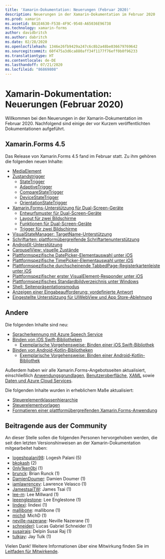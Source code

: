```yaml
---
title: 'Xamarin-Dokumentation: Neuerungen (Februar 2020)'
description: Neuerungen in der Xamarin-Dokumentation im Februar 2020
ms.prod: xamarin
ms.assetid: BA1E4630-F538-4F9C-9548-A65036E96738
ms.technology: xamarin-forms
author: davidbritch
ms.author: dabritch
ms.date: 02/28/2020
ms.openlocfilehash: 1346e26fb9429a247c6c8b2a48be036679769642
ms.sourcegitcommit: 60f475a3d6ca880aff34f1177f76eff0b0f96233
ms.translationtype: HT
ms.contentlocale: de-DE
ms.lasthandoff: 07/21/2020
ms.locfileid: "86869808"
---
```

# <a name="xamarin-docs-whats-new-february-2020"></a>Xamarin-Dokumentation: Neuerungen (Februar 2020)

Willkommen bei den Neuerungen in der Xamarin-Dokumentation im Februar 2020. Nachfolgend sind einige der vor Kurzem veröffentlichten Dokumentationen aufgeführt.

## <a name="xamarinforms-45"></a>Xamarin.Forms 4.5

Das Release von Xamarin.Forms 4.5 fand im Februar statt. Zu ihm gehören die folgenden neuen Inhalte:

- [MediaElement](~/xamarin-forms/user-interface/mediaelement.md)
- [Zustandstrigger](~/xamarin-forms/app-fundamentals/triggers.md#state-triggers)
  - [StateTrigger](~/xamarin-forms/app-fundamentals/triggers.md#state-trigger)
  - [AdaptiveTrigger](~/xamarin-forms/app-fundamentals/triggers.md#adaptive-trigger)
  - [CompareStateTrigger](~/xamarin-forms/app-fundamentals/triggers.md#compare-state-trigger)
  - [DeviceStateTrigger](~/xamarin-forms/app-fundamentals/triggers.md#device-state-trigger)
  - [OrientationStateTrigger](~/xamarin-forms/app-fundamentals/triggers.md#orientation-state-trigger)
- [Xamarin.Forms-Unterstützung für Dual-Screen-Geräte](~/xamarin-forms/app-fundamentals/dual-screen/index.md)
  - [Entwurfsmuster für Dual-Screen-Geräte](~/xamarin-forms/app-fundamentals/dual-screen/design-patterns.md)
  - [Layout für zwei Bildschirme](~/xamarin-forms/app-fundamentals/dual-screen/twopaneview.md)
  - [Funktionen für Dual-Screen-Geräte](~/xamarin-forms/app-fundamentals/dual-screen/dual-screen-info.md)
  - [Trigger für zwei Bildschirme](~/xamarin-forms/app-fundamentals/dual-screen/triggers.md)  
- [VisualStateManager: TargetName-Unterstützung](~/xamarin-forms/user-interface/visual-state-manager.md#set-state-on-multiple-elements)
- [Schriftarten: plattformübergreifende Schriftartenunterstützung](~/xamarin-forms/user-interface/text/fonts.md#use-a-custom-font)
- [AndroidX-Unterstützung](~/xamarin-forms/platform/android/androidx-migration.md)
- [CarouselView: visuelle Zustände](~/xamarin-forms/user-interface/carouselview/interaction.md#define-visual-states)
- [Plattformspezifische DatePicker-Elementauswahl unter iOS](~/xamarin-forms/platform/ios/datepicker-selection.md)
- [Plattformspezifische TimePicker-Elementauswahl unter iOS](~/xamarin-forms/platform/ios/timepicker-selection.md)
- [Plattformspezifische durchscheinende TabbedPage-Registerkartenleiste unter iOS](~/xamarin-forms/platform/ios/tabbedpage-translucent-tabbar.md)
- [Plattformspezifischer erster VisualElement-Responder unter iOS](~/xamarin-forms/platform/ios/visualelement-first-responder.md)
- [Plattformspezifisches Standardbildverzeichnis unter Windows](~/xamarin-forms/platform/windows/default-image-directory.md)
- [Shell: Seitenpräsentationsmodus](~/xamarin-forms/app-fundamentals/shell/configuration.md#set-page-presentation-mode)
- [Anzeigen einer Eingabeaufforderung: vordefinierte Antwort](~/xamarin-forms/user-interface/pop-ups.md#display-a-prompt)
- [Eingestellte Unterstützung für UIWebView und App Store-Ablehnung](~/xamarin-forms/user-interface/webview.md#uiwebview-deprecation-and-app-store-rejection-itms-90809)

## <a name="other"></a>Andere

Die folgenden Inhalte sind neu:

- [Spracherkennung mit Azure Speech Service](~/xamarin-forms/data-cloud/azure-cognitive-services/speech-recognition.md)
- [Binden von iOS Swift-Bibliotheken](~/ios/platform/binding-swift/index.md)
  - [Exemplarische Vorgehensweise: Binden einer iOS Swift-Bibliothek](~/ios/platform/binding-swift/walkthrough.md)
- [Binden von Android-Kotlin-Bibliotheken](~/android/platform/binding-kotlin-library/index.md)
  - [Exemplarische Vorgehensweise: Binden einer Android-Kotlin-Bibliothek](~/android/platform/binding-kotlin-library/walkthrough.md)

Außerdem haben wir alle Xamarin.Forms-Angebotsseiten aktualisiert, einschließlich [Anwendungsgrundlagen](~/xamarin-forms/app-fundamentals/index.yml), [Benutzeroberfläche](~/xamarin-forms/user-interface/index.yml), [XAML](~/xamarin-forms/xaml/index.yml) sowie [Daten und Azure Cloud Services](~/xamarin-forms/data-cloud/index.yml).

Die folgenden Inhalte wurden in erheblichem Maße aktualisiert:

- [Steuerelementklassenhierarchie](~/xamarin-forms/internals/class-hierarchy.md)
- [Steuerelementvorlagen](~/xamarin-forms/app-fundamentals/templates/control-template.md)
- [Formatieren einer plattformübergreifenden Xamarin.Forms-Anwendung](~/get-started/quickstarts/styling.md)

## <a name="community-contributors"></a>Beitragende aus der Community

An dieser Stelle sollen die folgenden Personen hervorgehoben werden, die seit den letzten Versionshinweisen an der Xamarin-Dokumentation mitgearbeitet haben:

- [logeshpalani98](https://github.com/logeshpalani98): Logesh Palani (5)
- [bkokash](https://github.com/bkokash) (2)
- [0nly1ken0bi](https://github.com/0nly1ken0bi) (1)
- [brunck](https://github.com/brunck): Brian Runck (1)
- [DamienDoumer](https://github.com/DamienDoumer): Damien Doumer (1)
- [iamlawrencev](https://github.com/iamlawrencev): Lawrence Velasco (1)
- [JamestsaiTW](https://github.com/JamestsaiTW): James Tsai (1)
- [lee-m](https://github.com/lee-m): Lee Millward (1)
- [leeenglestone](https://github.com/leeenglestone): Lee Englestone (1)
- [lindexi](https://github.com/lindexi): lindexi (1)
- [mallibone](https://github.com/mallibone): mallibone (1)
- [michd](https://github.com/michd): MichD (1)
- [neville-nazerane](https://github.com/neville-nazerane): Neville Nazerane (1)
- [schneiderl](https://github.com/schneiderl): Lucas Gabriel Schneider (1)
- [susairajs](https://github.com/susairajs): Delpin Susai Raj (1)
- [tulkjay](https://github.com/tulkjay): Jay Tulk (1)

Vielen Dank! Weitere Informationen über eine Mitwirkung finden Sie im [Leitfaden für Mitwirkende](https://github.com/MicrosoftDocs/xamarin-docs/blob/live/CONTRIBUTING.md).
